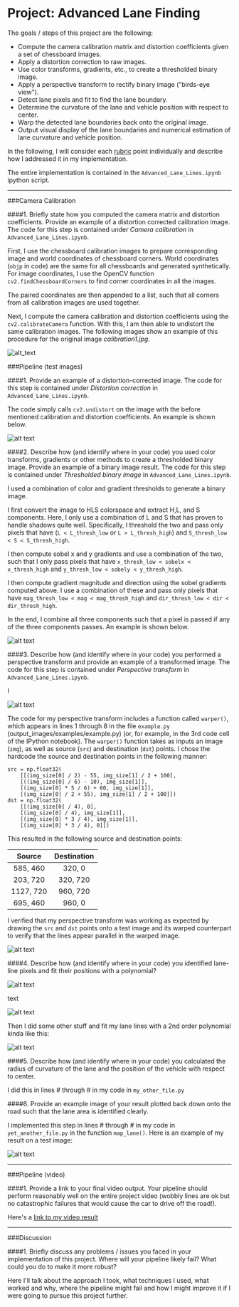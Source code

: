 # Project: Advanced Lane Finding

The goals / steps of this project are the following:

* Compute the camera calibration matrix and distortion coefficients given a set of chessboard images.
* Apply a distortion correction to raw images.
* Use color transforms, gradients, etc., to create a thresholded binary image.
* Apply a perspective transform to rectify binary image ("birds-eye view").
* Detect lane pixels and fit to find the lane boundary.
* Determine the curvature of the lane and vehicle position with respect to center.
* Warp the detected lane boundaries back onto the original image.
* Output visual display of the lane boundaries and numerical estimation of lane curvature and vehicle position.

[//]: # (Image References)

[image1]: ./examples/undistort_output.png "Undistorted"
[image2]: ./test_images/test1.jpg "Road Transformed"
[image3]: ./examples/binary_combo_example.jpg "Binary Example"
[image4]: ./examples/warped_straight_lines.jpg "Warp Example"
[image5]: ./examples/color_fit_lines.jpg "Fit Visual"
[image6]: ./examples/example_output.jpg "Output"
[video1]: ./project_video.mp4 "Video"

In the following, I will consider each [rubric](https://review.udacity.com/#!/rubrics/571/view) point individually and describe how I addressed it in my implementation.

The entire implementation is contained in the `Advanced_Lane_Lines.ipynb` ipython script.

---
###Camera Calibration

####1. Briefly state how you computed the camera matrix and distortion coefficients. Provide an example of a distortion corrected calibration image.
The code for this step is contained under *Camera calibration* in `Advanced_Lane_Lines.ipynb`.

First, I use the chessboard calibration images to prepare corresponding image and world coordinates of chessboard corners.
World coordinates (`objp` in code) are the same for all chessboards and generated synthetically.
For image coordinates, I use the OpenCV function `cv2.findChessboardCorners` to find corner coordinates in all the images.

The paired coordinates are then appended to a list, such that all corners from all calibration images are used together.

Next, I compute the camera calibration and distortion coefficients using the `cv2.calibrateCamera` function.
With this, I am then able to undistort the same calibration images.
The following images show an example of this procedure for the original image *calibration1.jpg*.

![alt_text](output_images/calibration.jpg)

###Pipeline (test images)

####1. Provide an example of a distortion-corrected image.
The code for this step is contained under *Distortion correction* in `Advanced_Lane_Lines.ipynb`.

The code simply calls `cv2.undistort` on the image with the before mentioned calibration and distortion coefficients.
An example is shown below.

![alt text](output_images/distortion.jpg)

####2. Describe how (and identify where in your code) you used color transforms, gradients or other methods to create a thresholded binary image. Provide an example of a binary image result.
The code for this step is contained under *Thresholded binary image* in `Advanced_Lane_Lines.ipynb`.

I used a combination of color and gradient thresholds to generate a binary image.

I first convert the image to HLS colorspace and extract H,L, and S components.
Here, I only use a combination of L and S that has proven to handle shadows quite well.
Specifically, I threshold the two and pass only pixels that have (`L < L_thresh_low` or `L > L_thresh_high`) and `S_thresh_low < S < S_thresh_high`.

I then compute sobel x and y gradients and use a combination of the two, such that I only pass pixels that have `x_thresh_low < sobelx < x_thresh_high` and `y_thresh_low < sobely < y_thresh_high`.

I then compute gradient magnitude and direction using the sobel gradients computed above.
I use a combination of these and pass only pixels that have `mag_thresh_low < mag < mag_thresh_high` and `dir_thresh_low < dir < dir_thresh_high`.

In the end, I combine all three components such that a pixel is passed if any of the three components passes.
An example is shown below.

![alt text](output_images/threshold.jpg)

####3. Describe how (and identify where in your code) you performed a perspective transform and provide an example of a transformed image.
The code for this step is contained under *Perspective transform* in `Advanced_Lane_Lines.ipynb`.

I 

![alt text](output_images/perspective.jpg)

The code for my perspective transform includes a function called `warper()`, which appears in lines 1 through 8 in the file `example.py` (output_images/examples/example.py) (or, for example, in the 3rd code cell of the IPython notebook).  The `warper()` function takes as inputs an image (`img`), as well as source (`src`) and destination (`dst`) points.  I chose the hardcode the source and destination points in the following manner:

```
src = np.float32(
    [[(img_size[0] / 2) - 55, img_size[1] / 2 + 100],
    [((img_size[0] / 6) - 10), img_size[1]],
    [(img_size[0] * 5 / 6) + 60, img_size[1]],
    [(img_size[0] / 2 + 55), img_size[1] / 2 + 100]])
dst = np.float32(
    [[(img_size[0] / 4), 0],
    [(img_size[0] / 4), img_size[1]],
    [(img_size[0] * 3 / 4), img_size[1]],
    [(img_size[0] * 3 / 4), 0]])

```
This resulted in the following source and destination points:

| Source        | Destination   | 
|:-------------:|:-------------:| 
| 585, 460      | 320, 0        | 
| 203, 720      | 320, 720      |
| 1127, 720     | 960, 720      |
| 695, 460      | 960, 0        |

I verified that my perspective transform was working as expected by drawing the `src` and `dst` points onto a test image and its warped counterpart to verify that the lines appear parallel in the warped image.

![alt text][image4]

####4. Describe how (and identify where in your code) you identified lane-line pixels and fit their positions with a polynomial?

![alt text](output_images/lane_pixels.jpg)

text

![alt text](output_images/polygons.jpg)

Then I did some other stuff and fit my lane lines with a 2nd order polynomial kinda like this:

![alt text][image5]

####5. Describe how (and identify where in your code) you calculated the radius of curvature of the lane and the position of the vehicle with respect to center.

I did this in lines # through # in my code in `my_other_file.py`

####6. Provide an example image of your result plotted back down onto the road such that the lane area is identified clearly.

I implemented this step in lines # through # in my code in `yet_another_file.py` in the function `map_lane()`.  Here is an example of my result on a test image:

![alt text][image6]

---

###Pipeline (video)

####1. Provide a link to your final video output.  Your pipeline should perform reasonably well on the entire project video (wobbly lines are ok but no catastrophic failures that would cause the car to drive off the road!).

Here's a [link to my video result](./project_video.mp4)

---

###Discussion

####1. Briefly discuss any problems / issues you faced in your implementation of this project.  Where will your pipeline likely fail?  What could you do to make it more robust?

Here I'll talk about the approach I took, what techniques I used, what worked and why, where the pipeline might fail and how I might improve it if I were going to pursue this project further.  

